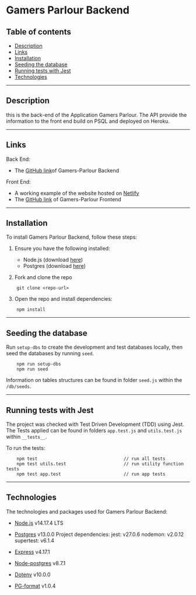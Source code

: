 # Gamers Parlour Backend

## Table of contents

- [Description](#description)
- [Links](#links)
- [Installation](#installation)
- [Seeding the database](#seeding-the-database)
- [Running tests with Jest](#running-tests-with-jest)
- [Technologies](#technologies)

---

## Description

this is the back-end of the Application Gamers Parlour.
The API provide the information to the front end build on PSQL and deployed on Heroku.

---

## Links

Back End:

- The [GitHub link](https://github.com/mr-joelM/gamers-parlour-backend)of Gamers-Parlour Backend

Front End:

- A working example of the website hosted on [Netlify](https://gamers-parlour.netlify.app/)
- The [GitHub link](https://github.com/mr-joelM/gamers-parlour-frontend) of Gamers-Parlour Frontend

---

## Installation

To install Gamers Parlour Backend, follow these steps:

1. Ensure you have the following installed:

   - Node.js (download [here](https://nodejs.org/en/))
   - Postgres (download [here](https://www.postgresql.org/))

2. Fork and clone the repo

```
    git clone <repo-url>
```

3. Open the repo and install dependencies:

```
    npm install
```

---

## Seeding the database

Run `setup-dbs` to create the development and test databases locally, then seed the databases by running `seed`.

```
    npm run setup-dbs
    npm run seed
```

Information on tables structures can be found in folder `seed.js` within the `/db/seeds`.

---

## Running tests with Jest

The project was checked with Test Driven Development (TDD) using Jest.
The Tests applied can be found in folders `app.test.js` and `utils.test.js` within `__tests__`.

To run the tests:

```
    npm test                                 // run all tests
    npm test utils.test                      // run utility function tests
    npm test app.test                        // run app tests
```

---

## Technologies

The technologies and packages used for Gamers Parlour Backend:

- [Node.js](https://nodejs.org/en/) v14.17.4 LTS
- [Postgres](https://www.postgresql.org/) v13.0.0
  Project dependencies:
  jest: v27.0.6
  nodemon: v2.0.12
  supertest: v6.1.4

- [Express](https://expressjs.com/) v4.17.1
- [Node-postgres](https://www.postgresql.org/) v8.7.1
- [Dotenv](https://www.npmjs.com/package/dotenv) v10.0.0
- [PG-format](https://www.npmjs.com/package/pg-format) v1.0.4
